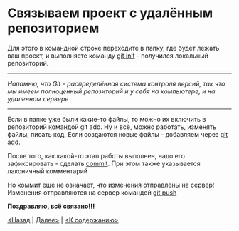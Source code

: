 # Связываем проект с удалённым репозиторием

 Для этого в командной строке переходите в папку, где будет лежать ваш проект, и выполняете команду [git init](./command_init.md) - получился локальный репозиторий.

---
 *Напомню, что Git - распределённая система контроля версий, так что мы имеем полноценный репозиторий и у себя на компьютере, и на удаленном сервере*

 ---

 Если в папке уже были какие-то файлы, то можно их включить в репозиторий командой git add. Ну и всё, можно работать, изменять файлы, писать код. Если создаются новые файлы - добавляем через [git add](./command_add.md).

 После того, как какой-то этап работы выполнен, надо его зафиксировать - сделать [commit](./command_commit.md). При этом также указывается лаконичный комментарий

 Но коммит еще не означает, что изменения отправлены на сервер! Изменения отправляются на сервер командой [git push](./command_push.md)

 **Поздравляю, всё связано!!!**

 [<Назад](./repository.md) | [Далее>](./branch.md) | [<К содержанию>](./readme.md)

